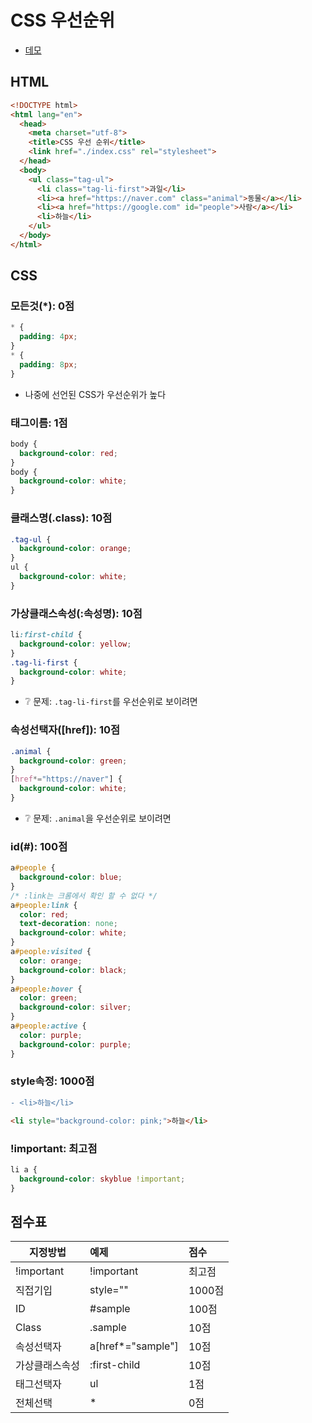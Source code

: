 # CSS 우선순위
* [데모](https://ovdncids.github.io/html-css-curriculum/priority-css)

## HTML
```html
<!DOCTYPE html>
<html lang="en">
  <head>
    <meta charset="utf-8">
    <title>CSS 우선 순위</title>
    <link href="./index.css" rel="stylesheet">
  </head>
  <body>
    <ul class="tag-ul">
      <li class="tag-li-first">과일</li>
      <li><a href="https://naver.com" class="animal">동물</a></li>
      <li><a href="https://google.com" id="people">사람</a></li>
      <li>하늘</li>
    </ul>
  </body>
</html>
```

## CSS
### 모든것(*): 0점
```css
* {
  padding: 4px;
}
* {
  padding: 8px;
}
```
* 나중에 선언된 CSS가 우선순위가 높다

### 태그이름: 1점
```css
body {
  background-color: red;
}
body {
  background-color: white;
}
```

### 클래스명(.class): 10점
```css
.tag-ul {
  background-color: orange;
}
ul {
  background-color: white;
}
```

### 가상클래스속성(:속성명): 10점
```css
li:first-child {
  background-color: yellow;
}
.tag-li-first {
  background-color: white;
}
```
* ❔ 문제: `.tag-li-first`를 우선순위로 보이려면

### 속성선택자([href]): 10점
```css
.animal {
  background-color: green;
}
[href*="https://naver"] {
  background-color: white;
}
```
* ❔ 문제: `.animal`을 우선순위로 보이려면

### id(#): 100점
```css
a#people {
  background-color: blue;
}
/* :link는 크롬에서 확인 할 수 없다 */
a#people:link {
  color: red;
  text-decoration: none;
  background-color: white;
}
a#people:visited {
  color: orange;
  background-color: black;
}
a#people:hover {
  color: green;
  background-color: silver;
}
a#people:active {
  color: purple;
  background-color: purple;
}
```

### style속정: 1000점
```diff
- <li>하늘</li>
```
```html
<li style="background-color: pink;">하늘</li>
```

### !important: 최고점
```css
li a {
  background-color: skyblue !important;
}
```

## 점수표
| 지정방법 | 예제 | 점수 |
|---|:---|:---|
| !important | !important | 최고점 |
| 직접기입 | style="" | 1000점 |
| ID | #sample | 100점 |
| Class | .sample | 10점 |
| 속성선택자 | a[href*="sample"] | 10점 |
| 가상클래스속성 | :first-child | 10점 |
| 태그선택자 | ul | 1점 |
| 전체선택 | *  | 0점 |
